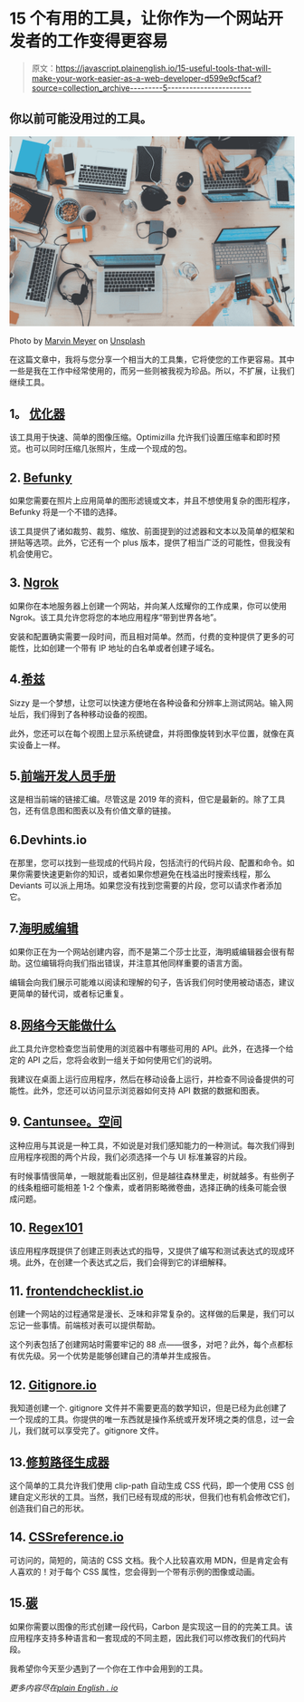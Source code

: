 # 15 个有用的工具，让你作为一个网站开发者的工作变得更容易

> 原文：<https://javascript.plainenglish.io/15-useful-tools-that-will-make-your-work-easier-as-a-web-developer-d599e9cf5caf?source=collection_archive---------5----------------------->

## 你以前可能没用过的工具。

![](img/6ae9117e90f21167f359bec61373dd9f.png)

Photo by [Marvin Meyer](https://unsplash.com/@marvelous?utm_source=medium&utm_medium=referral) on [Unsplash](https://unsplash.com?utm_source=medium&utm_medium=referral)

在这篇文章中，我将与您分享一个相当大的工具集，它将使您的工作更容易。其中一些是我在工作中经常使用的，而另一些则被我视为珍品。所以，不扩展，让我们继续工具。

## **1。** [**优化器**](https://imagecompressor.com/)

该工具用于快速、简单的图像压缩。Optimizilla 允许我们设置压缩率和即时预览。也可以同时压缩几张照片，生成一个现成的包。

## 2. [Befunky](https://www.befunky.com/)

如果您需要在照片上应用简单的图形滤镜或文本，并且不想使用复杂的图形程序，Befunky 将是一个不错的选择。

该工具提供了诸如裁剪、裁剪、缩放、前面提到的过滤器和文本以及简单的框架和拼贴等选项。此外，它还有一个 plus 版本，提供了相当广泛的可能性，但我没有机会使用它。

## 3. [Ngrok](https://ngrok.com/)

如果你在本地服务器上创建一个网站，并向某人炫耀你的工作成果，你可以使用 Ngrok。该工具允许您将您的本地应用程序“带到世界各地”。

安装和配置确实需要一段时间，而且相对简单。然而，付费的变种提供了更多的可能性，比如创建一个带有 IP 地址的白名单或者创建子域名。

## 4.[希兹](http://Sizzy.co)

Sizzy 是一个梦想，让您可以快速方便地在各种设备和分辨率上测试网站。输入网址后，我们得到了各种移动设备的视图。

此外，您还可以在每个视图上显示系统键盘，并将图像旋转到水平位置，就像在真实设备上一样。

## 5.[前端开发人员手册](https://frontendmasters.com/books/front-end-handbook/2019/)

这是相当前端的链接汇编。尽管这是 2019 年的资料，但它是最新的。除了工具包，还有信息图和图表以及有价值文章的链接。

## 6.Devhints.io

在那里，您可以找到一些现成的代码片段，包括流行的代码片段、配置和命令。如果你需要快速更新你的知识，或者如果你想避免在栈溢出时搜索线程，那么 Deviants 可以派上用场。如果您没有找到您需要的片段，您可以请求作者添加它。

## 7.[海明威编辑](https://hemingwayapp.com/)

如果你正在为一个网站创建内容，而不是第二个莎士比亚，海明威编辑器会很有帮助。这位编辑将向我们指出错误，并注意其他同样重要的语言方面。

编辑会向我们展示可能难以阅读和理解的句子，告诉我们何时使用被动语态，建议更简单的替代词，或者标记重复。

## 8.[网络今天能做什么](https://whatwebcando.today/)

此工具允许您检查您当前使用的浏览器中有哪些可用的 API。此外，在选择一个给定的 API 之后，您将会收到一组关于如何使用它们的说明。

我建议在桌面上运行应用程序，然后在移动设备上运行，并检查不同设备提供的可能性。此外，您还可以访问显示浏览器如何支持 API 数据的数据和图表。

## 9. [Cantunsee。空间](https://cantunsee.space/)

这种应用与其说是一种工具，不如说是对我们感知能力的一种测试。每次我们得到应用程序视图的两个片段，我们必须选择一个与 UI 标准兼容的片段。

有时候事情很简单，一眼就能看出区别，但是越往森林里走，树就越多。有些例子的线条粗细可能相差 1-2 个像素，或者阴影略微卷曲，选择正确的线条可能会很成问题。

## 10. [Regex101](https://regex101.com/)

该应用程序既提供了创建正则表达式的指导，又提供了编写和测试表达式的现成环境。此外，在创建一个表达式之后，我们会得到它的详细解释。

## 11. [frontendchecklist.io](http://frontendchecklist.io)

创建一个网站的过程通常是漫长、乏味和非常复杂的。这样做的后果是，我们可以忘记一些事情。前端核对表可以提供帮助。

这个列表包括了创建网站时需要牢记的 88 点——很多，对吧？此外，每个点都标有优先级。另一个优势是能够创建自己的清单并生成报告。

## 12. [Gitignore.io](https://www.gitignore.io/)

我知道创建一个. gitignore 文件并不需要更高的数学知识，但是已经为此创建了一个现成的工具。你提供的唯一东西就是操作系统或开发环境之类的信息，过一会儿，我们就可以享受完了。gitignore 文件。

## 13.[修剪路径生成器](http://bennettfeely.com/clippy)

这个简单的工具允许我们使用 clip-path 自动生成 CSS 代码，即一个使用 CSS 创建自定义形状的工具。当然，我们已经有现成的形状，但我们也有机会修改它们，创造我们自己的形状。

## 14. [CSSreference.io](http://CSSreference.io)

可访问的，简短的，简洁的 CSS 文档。我个人比较喜欢用 MDN，但是肯定会有人喜欢的！对于每个 CSS 属性，您会得到一个带有示例的图像或动画。

## 15.[碳](http://Carbon.now.sh)

如果你需要以图像的形式创建一段代码，Carbon 是实现这一目的的完美工具。该应用程序支持多种语言和一套现成的不同主题，因此我们可以修改我们的代码片段。

我希望你今天至少遇到了一个你在工作中会用到的工具。

*更多内容尽在*[*plain English . io*](http://plainenglish.io/)